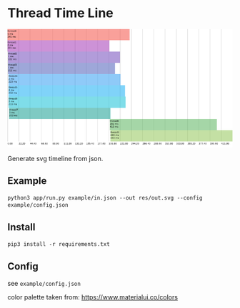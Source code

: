 # Thread Time Line

![example.png](res/example.png)

Generate svg timeline from json.

## Example

```
python3 app/run.py example/in.json --out res/out.svg --config example/config.json
```

## Install

```
pip3 install -r requirements.txt
```

## Config

see `example/config.json`

color palette taken from: <https://www.materialui.co/colors>
